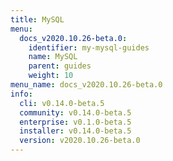 ```yaml
---
title: MySQL
menu:
  docs_v2020.10.26-beta.0:
    identifier: my-mysql-guides
    name: MySQL
    parent: guides
    weight: 10
menu_name: docs_v2020.10.26-beta.0
info:
  cli: v0.14.0-beta.5
  community: v0.14.0-beta.5
  enterprise: v0.1.0-beta.5
  installer: v0.14.0-beta.5
  version: v2020.10.26-beta.0
---
```


